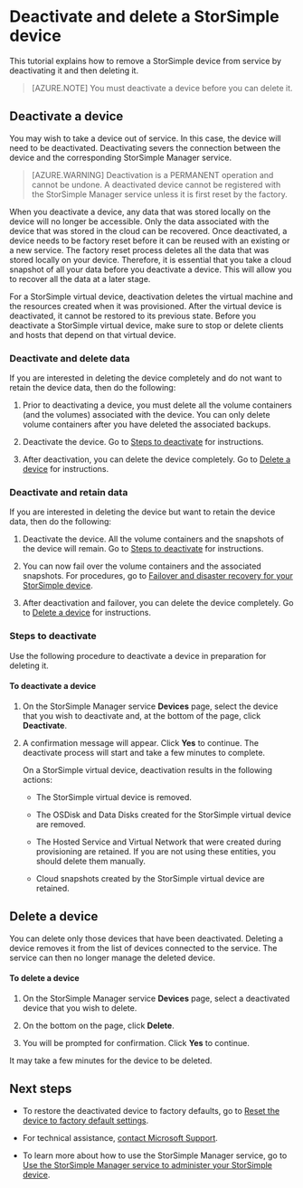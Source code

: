 <properties 
   pageTitle="Deactivate and delete a StorSimple device | Windows Azure"
   description="Describes how to remove StorSimple device from service by  first deactivating it and then deleting it."
   services="storsimple"
   documentationCenter=""
   authors="SharS"
   manager="carolz"
   editor="" />
<tags
	ms.service="storsimple"
	ms.date="09/14/2015"
	wacn.date=""/>

# Deactivate and delete a StorSimple device

This tutorial explains how to remove a StorSimple device from service by deactivating it and then deleting it.

>[AZURE.NOTE] You must deactivate a device before you can delete it.

## Deactivate a device

You may wish to take a device out of service. In this case, the device will need to be deactivated. Deactivating severs the connection between the device and the corresponding StorSimple Manager service. 

>[AZURE.WARNING] Deactivation is a PERMANENT operation and cannot be undone. A deactivated device cannot be registered with the StorSimple Manager service unless it is first reset by the factory. 

When you deactivate a device, any data that was stored locally on the device will no longer be accessible. Only the data associated with the device that was stored in the cloud can be recovered. Once deactivated, a device needs to be factory reset before it can be reused with an existing or a new service. The factory reset process deletes all the data that was stored locally on your device. Therefore, it is essential that you take a cloud snapshot of all your data before you deactivate a device. This will allow you to recover all the data at a later stage. 

For a StorSimple virtual device, deactivation deletes the virtual machine and the resources created when it was provisioned. After the virtual device is deactivated, it cannot be restored to its previous state. Before you deactivate a StorSimple virtual device, make sure to stop or delete clients and hosts that depend on that virtual device.

### Deactivate and delete data

If you are interested in deleting the device completely and do not want to retain the device data, then do the following:  

1. Prior to deactivating a device, you must delete all the volume containers (and the volumes) associated with the device. You can only delete volume containers after you have deleted the associated backups.

2. Deactivate the device. Go to [Steps to deactivate](#steps-to-deactivate) for instructions.

3. After deactivation, you can delete the device completely. Go to [Delete a device](#delete-a-device) for instructions.

### Deactivate and retain data

If you are interested in deleting the device but want to retain the device data, then do the following:  

1. Deactivate the device. All the volume containers and the snapshots of the device will remain. Go to [Steps to deactivate](#steps-to-deactivate) for instructions.

2. You can now fail over the volume containers and the associated snapshots. For procedures, go to [Failover and disaster recovery for your StorSimple device](/documentation/articles/storsimple-device-failover-disaster-recovery).

3. After deactivation and failover, you can delete the device completely. Go to [Delete a device](#delete-a-device) for instructions.

### Steps to deactivate

Use the following procedure to deactivate a device in preparation for deleting it.

#### To deactivate a device

1. On the StorSimple Manager service **Devices** page, select the device that you wish to deactivate and, at the bottom of the page, click **Deactivate**.

2. A confirmation message will appear. Click **Yes** to continue. The deactivate process will start and take a few minutes to complete.

    On a StorSimple virtual device, deactivation results in the following actions:

      - The StorSimple virtual device is removed.

      - The OSDisk and Data Disks created for the StorSimple virtual device are removed.

      - The Hosted Service and Virtual Network that were created during provisioning are retained. If you are not using these entities, you should delete them manually.

      - Cloud snapshots created by the StorSimple virtual device are retained.

<!--After the device is deactivated, you will need to perform a failover before you can delete it completely. For failover instructions, go to [Failover and disaster recovery for your StorSimple device](/documentation/articles/storsimple-device-failover-disaster-recovery).-->
 
## Delete a device

You can delete only those devices that have been deactivated. Deleting a device removes it from the list of devices connected to the service. The service can then no longer manage the deleted device.

#### To delete a device

1. On the StorSimple Manager service **Devices** page, select a deactivated device that you wish to delete.

2. On the bottom on the page, click **Delete**.

3. You will be prompted for confirmation. Click **Yes** to continue.

It may take a few minutes for the device to be deleted.

## Next steps
- To restore the deactivated device to factory defaults, go to [Reset the device to factory default settings](/documentation/articles/storsimple-manage-device-controller#reset-the-device-to-factory-default-settings).

- For technical assistance, [contact Microsoft Support](/documentation/articles/storsimple-contact-microsoft-support).

- To learn more about how to use the StorSimple Manager service, go to [Use the StorSimple Manager service to administer your StorSimple device](/documentation/articles/storsimple-manager-service-administration). 